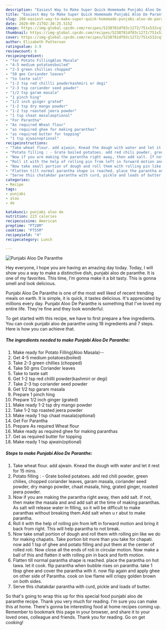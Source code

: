 ```yaml
---
description: "Easiest Way to Make Super Quick Homemade Punjabi Aloo De Paranthe"
title: "Easiest Way to Make Super Quick Homemade Punjabi Aloo De Paranthe"
slug: 208-easiest-way-to-make-super-quick-homemade-punjabi-aloo-de-paranthe
date: 2020-09-21T02:30:25.515Z
image: https://img-global.cpcdn.com/recipes/5238781df83c1272/751x532cq70/punjabi-aloo-de-paranthe-recipe-main-photo.jpg
thumbnail: https://img-global.cpcdn.com/recipes/5238781df83c1272/751x532cq70/punjabi-aloo-de-paranthe-recipe-main-photo.jpg
cover: https://img-global.cpcdn.com/recipes/5238781df83c1272/751x532cq70/punjabi-aloo-de-paranthe-recipe-main-photo.jpg
author: Elizabeth Patterson
ratingvalue: 3.9
reviewcount: 6
recipeingredient:
- "for Potato FillingAloo Masala"
- "4-5 medium potatoesboiled"
- "2-3 green chillies chopped"
- "50 gms Coriander leaves"
- "to taste salt"
- "1-2 tsp red chillli powderkashmiri or degi"
- "2-3 tsp coriander seed powder"
- "1/2 tsp garam masala"
- "1 pinch hing"
- "1/2 inch ginger grated"
- "1-2 tsp dry mango powder"
- "1-2 tsp roasted jeera powder"
- "1 tsp chaat masalaoptional"
- "For Parantha"
- "As required Wheat flour"
- "as required ghee for making paranthas"
- "as required butter for topping"
- "1 tsp ajwainoptional"
recipeinstructions:
- "Take wheat flour. add ajwain. Knead the dough with water and let it rest for 15 mins."
- "Potato filling : - Grate boiled potatoes. add red chili powder, green chilies, chopped coriander leaves, garam masala, coriander seed powder, dry mango powder, chaat masala, hing, grated ginger, roasted jeera powder."
- "Now if you are making the parantha right away, then add salt. If not, then make the masala and and add salt at the time of making paranthas. As salt will release water in filling, so it will be difficult to make paranthas without breaking them.Add salt when u r abut to make parantha."
- "Roll it with the help of rolling pin from left in forward motion and bring it back from right. This will help parantha to not break."
- "Now take small portion of dough and roll them with rolling pin like we do for making chapatis. Take portion bit more than you take for chapati. now add 1 tsp of ghee and potato filling and put them at the center of rolled roti. Now close all the ends of roti in circular motion. Now make a ball of this and flatten it with rolling pin in back and forth motion."
- "Flatten till normal parantha shape is reached. place the parantha on hot tawa. let it cook. flip parantha when bubble rises on parantha. take 1 tbsp ghee and cover the parantha with it. now flip again and apply ghee on other side of Parantha. cook on low flame will crispy golden brown on both sides."
- "Serve this chatakdar parantha with curd, pickle and loads of butter."
categories:
- Recipe
tags:
- punjabi
- aloo
- de

katakunci: punjabi aloo de 
nutrition: 223 calories
recipecuisine: American
preptime: "PT28M"
cooktime: "PT55M"
recipeyield: "4"
recipecategory: Lunch

---
```



![Punjabi Aloo De Paranthe](https://img-global.cpcdn.com/recipes/5238781df83c1272/751x532cq70/punjabi-aloo-de-paranthe-recipe-main-photo.jpg)

Hey everyone, I hope you are having an amazing day today. Today, I will show you a way to make a distinctive dish, punjabi aloo de paranthe. It is one of my favorites. This time, I'm gonna make it a bit tasty. This is gonna smell and look delicious.



Punjabi Aloo De Paranthe is one of the most well liked of recent trending meals on earth. It is simple, it is quick, it tastes delicious. It's appreciated by millions every day. Punjabi Aloo De Paranthe is something that I've loved my entire life. They're fine and they look wonderful.


To get started with this recipe, we have to first prepare a few ingredients. You can cook punjabi aloo de paranthe using 18 ingredients and 7 steps. Here is how you can achieve that.

<!--inarticleads1-->

##### The ingredients needed to make Punjabi Aloo De Paranthe:

1. Make ready for Potato Filling(Aloo Masala)--
1. Get 4-5 medium potatoes(boiled)
1. Take 2-3 green chillies (chopped)
1. Take 50 gms Coriander leaves
1. Take to taste salt
1. Get 1-2 tsp red chillli powder(kashmiri or degi)
1. Take 2-3 tsp coriander seed powder
1. Get 1/2 tsp garam masala
1. Prepare 1 pinch hing
1. Prepare 1/2 inch ginger (grated)
1. Make ready 1-2 tsp dry mango powder
1. Take 1-2 tsp roasted jeera powder
1. Make ready 1 tsp chaat masala(optional)
1. Get For Parantha
1. Prepare As required Wheat flour
1. Make ready as required ghee for making paranthas
1. Get as required butter for topping
1. Make ready 1 tsp ajwain(optional)




<!--inarticleads2-->

##### Steps to make Punjabi Aloo De Paranthe:

1. Take wheat flour. add ajwain. Knead the dough with water and let it rest for 15 mins.
1. Potato filling : - Grate boiled potatoes. add red chili powder, green chilies, chopped coriander leaves, garam masala, coriander seed powder, dry mango powder, chaat masala, hing, grated ginger, roasted jeera powder.
1. Now if you are making the parantha right away, then add salt. If not, then make the masala and and add salt at the time of making paranthas. As salt will release water in filling, so it will be difficult to make paranthas without breaking them.Add salt when u r abut to make parantha.
1. Roll it with the help of rolling pin from left in forward motion and bring it back from right. This will help parantha to not break.
1. Now take small portion of dough and roll them with rolling pin like we do for making chapatis. Take portion bit more than you take for chapati. now add 1 tsp of ghee and potato filling and put them at the center of rolled roti. Now close all the ends of roti in circular motion. Now make a ball of this and flatten it with rolling pin in back and forth motion.
1. Flatten till normal parantha shape is reached. place the parantha on hot tawa. let it cook. flip parantha when bubble rises on parantha. take 1 tbsp ghee and cover the parantha with it. now flip again and apply ghee on other side of Parantha. cook on low flame will crispy golden brown on both sides.
1. Serve this chatakdar parantha with curd, pickle and loads of butter.




So that's going to wrap this up for this special food punjabi aloo de paranthe recipe. Thank you very much for reading. I'm sure you can make this at home. There's gonna be interesting food at home recipes coming up. Remember to bookmark this page in your browser, and share it to your loved ones, colleague and friends. Thank you for reading. Go on get cooking!
